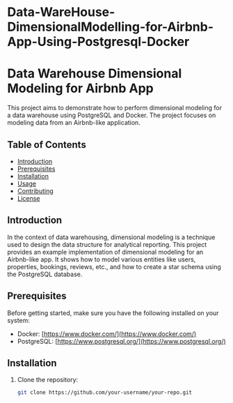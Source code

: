# Data-WareHouse-DimensionalModelling-for-Airbnb-App-Using-Postgresql-Docker

# Data Warehouse Dimensional Modeling for Airbnb App

This project aims to demonstrate how to perform dimensional modeling for a data warehouse using PostgreSQL and Docker. The project focuses on modeling data from an Airbnb-like application.

## Table of Contents

- [Introduction](#introduction)
- [Prerequisites](#prerequisites)
- [Installation](#installation)
- [Usage](#usage)
- [Contributing](#contributing)
- [License](#license)

## Introduction

In the context of data warehousing, dimensional modeling is a technique used to design the data structure for analytical reporting. This project provides an example implementation of dimensional modeling for an Airbnb-like app. It shows how to model various entities like users, properties, bookings, reviews, etc., and how to create a star schema using the PostgreSQL database.

## Prerequisites

Before getting started, make sure you have the following installed on your system:

- Docker: [https://www.docker.com/](https://www.docker.com/)
- PostgreSQL: [https://www.postgresql.org/](https://www.postgresql.org/)

## Installation

1. Clone the repository:

   ```bash
   git clone https://github.com/your-username/your-repo.git
